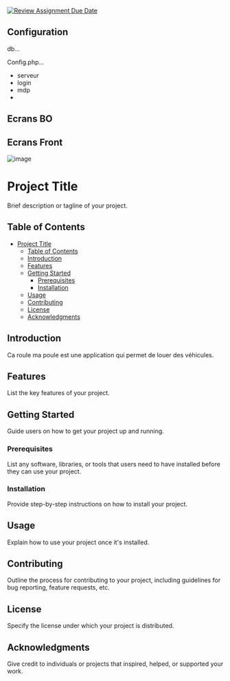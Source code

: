 [![Review Assignment Due Date](https://classroom.github.com/assets/deadline-readme-button-24ddc0f5d75046c5622901739e7c5dd533143b0c8e959d652212380cedb1ea36.svg)](https://classroom.github.com/a/YbKxHPdJ)

## Configuration

db...

Config.php...

- serveur
- login
- mdp
- 

## Ecrans BO


## Ecrans Front

![image](https://github.com/B2-Info-23-24/php-Yayoaka/assets/76622183/2a5a5ae4-67ea-422d-bf32-dde2ca461b23)


# Project Title

Brief description or tagline of your project.

## Table of Contents
- [Project Title](#project-title)
  - [Table of Contents](#table-of-contents)
  - [Introduction](#introduction)
  - [Features](#features)
  - [Getting Started](#getting-started)
    - [Prerequisites](#prerequisites)
    - [Installation](#installation)
  - [Usage](#usage)
  - [Contributing](#contributing)
  - [License](#license)
  - [Acknowledgments](#acknowledgments)

## Introduction

Ca roule ma poule est une application qui permet de louer des véhicules.

## Features

List the key features of your project.

## Getting Started

Guide users on how to get your project up and running.

### Prerequisites

List any software, libraries, or tools that users need to have installed before they can use your project.

### Installation

Provide step-by-step instructions on how to install your project.

## Usage

Explain how to use your project once it's installed.

## Contributing

Outline the process for contributing to your project, including guidelines for bug reporting, feature requests, etc.

## License

Specify the license under which your project is distributed.

## Acknowledgments

Give credit to individuals or projects that inspired, helped, or supported your work.


